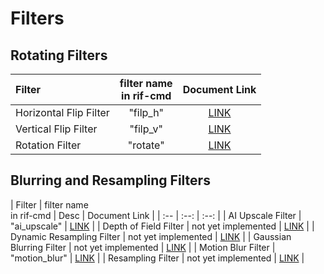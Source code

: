 # Filters
## Rotating Filters

| Filter | filter name<br>in rif-cmd | Document Link |
| :-- | :--: | :--: |
| Horizontal Flip Filter | "filp_h" | [LINK](https://radeon-pro.github.io/RadeonProRenderDocs/en/rif/filters/horizontal_flip.html) |
| Vertical Flip Filter   | "filp_v" | [LINK](https://radeon-pro.github.io/RadeonProRenderDocs/en/rif/filters/vertical_flip.html)
| Rotation Filter        | "rotate" | [LINK](https://radeon-pro.github.io/RadeonProRenderDocs/en/rif/filters/rotation.html) |

## Blurring and Resampling Filters

| Filter | filter name<br>in rif-cmd | Desc | Document Link |
| :-- | :--: | :--: |
| AI Upscale Filter         | "ai_upscale" | [LINK](https://radeon-pro.github.io/RadeonProRenderDocs/en/rif/filters/ai_upscale.html) |
| Depth of Field Filter     | not yet implemented <!-- depth_of_filed --> | [LINK](https://radeon-pro.github.io/RadeonProRenderDocs/en/rif/filters/depth_of_field.html) |
| Dynamic Resampling Filter | not yet implemented <!-- dynamic_resample --> | [LINK](https://radeon-pro.github.io/RadeonProRenderDocs/en/rif/filters/dynamic_resampling.html) |
| Gaussian Blurring Filter  | not yet implemented <!-- gaussian_blur --> | [LINK](https://radeon-pro.github.io/RadeonProRenderDocs/en/rif/filters/gaussian_blurring.html) |
| Motion Blur Filter        | "motion_blur" | [LINK](https://radeon-pro.github.io/RadeonProRenderDocs/en/rif/filters/motion_blur.html) |
| Resampling Filter         |  not yet implemented <!-- gaussian_blur --> | [LINK](https://radeon-pro.github.io/RadeonProRenderDocs/en/rif/filters/resampling.html) |
